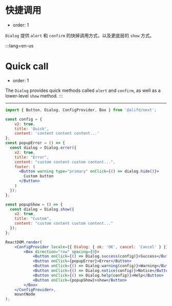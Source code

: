 # 快捷调用

- order: 1

`Dialog` 提供 `alert` 和 `confirm` 的快掉调用方式，以及更底层的 `show` 方式。

:::lang=en-us
# Quick call

- order: 1

The `Dialog` provides quick methods called `alert` and `confirm`, as well as a lower-level `show` method.
:::

---

````jsx
import { Button, Dialog, ConfigProvider, Box } from '@alifd/next';

const config = {
    v2: true,
    title: 'Quick',
    content: 'content content content...'
};
const popupError = () => {
  const dialog = Dialog.error({
    v2: true,
    title: "Error",
    content: "custom content custom content...",
    footer: (
      <Button warning type="primary" onClick={() => dialog.hide()}>
        Custom button
      </Button>
    )
  });
};

const popupShow = () => {
  const dialog = Dialog.show({
    v2: true,
    title: "Custom",
    content: "custom content custom content..."
  });
};

ReactDOM.render(
    <ConfigProvider locale={{ Dialog: { ok: 'OK', cancel: 'Cancel' } }}>
        <Box direction="row" spacing={8}>
            <Button onClick={() => Dialog.success(config)}>Success</Button>
            <Button onClick={popupError}>Error</Button>
            <Button onClick={() => Dialog.warning(config)}>Warning</Button>
            <Button onClick={() => Dialog.notice(config)}>Notice</Button>
            <Button onClick={() => Dialog.help(config)}>Help</Button>
            <Button onClick={popupShow}>show</Button>
        </Box>
    </ConfigProvider>,
    mountNode
);
````
